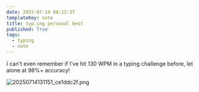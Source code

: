 ```yaml
---
date: 2025-07-14 08:12:37
templateKey: note
title: typ.ing personal best
published: True
tags:
  - typing
  - note
---
```


I can't even remember if I've hit 130 WPM in a typing challenge before, let
alone at 98%+ accuracy!

![20250714131151_ce1ddc2f.png](https://cdn.statically.io/gh/pypeaday/images.pype.dev/main/blog-media/20250714131151_ce1ddc2f.png)

